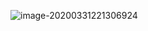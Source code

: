 ![image-20200331221306924](C:\Users\Administrator\AppData\Roaming\Typora\typora-user-images\image-20200331221306924.png)


